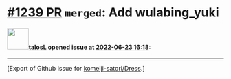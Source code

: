 # [\#1239 PR](https://github.com/komeiji-satori/Dress/pull/1239) `merged`: Add wulabing_yuki

#### <img src="https://avatars.githubusercontent.com/u/44571971?u=5489e3571dfc8610436c927e3a495f5f88350e46&v=4" width="50">[talosL](https://github.com/talosL) opened issue at [2022-06-23 16:18](https://github.com/komeiji-satori/Dress/pull/1239):






-------------------------------------------------------------------------------



[Export of Github issue for [komeiji-satori/Dress](https://github.com/komeiji-satori/Dress).]
